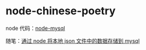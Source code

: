 # node-chinese-poetry

node 代码：[node-mysql](https://github.com/liuxy0551/node-chinese-poetry/tree/master/node-mysql)

随笔：<a href="https://liuxianyu.cn/article/node-mysql.html" target="_black">通过 node 将本地 json 文件中的数据存储到 mysql</a>

